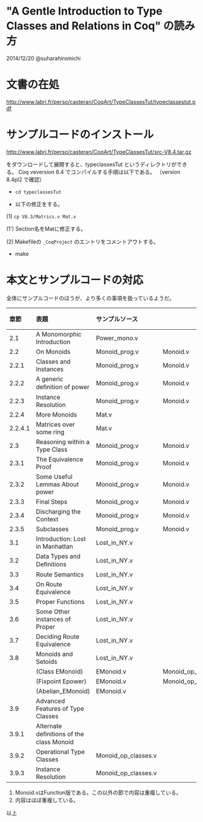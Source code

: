 "A Gentle Introduction to Type Classes and Relations in Coq" の読み方
======

2014/12/20 @suharahiromichi


# 文書の在処

http://www.labri.fr/perso/casteran/CoqArt/TypeClassesTut/typeclassestut.pdf


# サンプルコードのインストール

http://www.labri.fr/perso/casteran/CoqArt/TypeClassesTut/src-V8.4.tar.gz

をダウンロードして展開すると、typeclassesTut というディレクトリができる。
Coq veversion 8.4 でコンパイルする手順は以下である。
（version 8.4pl2 で確認）

- ``cd typeclassesTut``

- 以下の修正をする。

(1) ``cp V8.3/Matrics.v Mat.v``

(1') Section名をMatに修正する。

(2) Makefileの ``_CoqProject`` のエントリをコメントアウトする。

- make



# 本文とサンプルコードの対応

全体にサンプルコードのほうが、より多くの事項を扱っているようだ。

| 章節    | 表題                              |  サンプルソース      |   | 補足  |
|:--------|:---------------------------------|:----------------------|:---------|:------|
| 2.1	  | A Monomorphic Introduction       | Power_mono.v	|               |       |
| 2.2	  | On Monoids	                     | Monoid_prog.v 	| Monoid.v	|       |
| 2.2.1   | Classes and Instances	     | Monoid_prog.v 	| Monoid.v	|       |
| 2.2.2   | A generic deﬁnition of power     | Monoid_prog.v 	| Monoid.v	|       |
| 2.2.3   | Instance Resolution	             | Monoid_prog.v 	| Monoid.v	|       |
| 2.2.4	  | More Monoids	             | Mat.v		| |             |
| 2.2.4.1 | Matrices over some ring	     | Mat.v		| |             |
| 2.3	  | Reasoning within a Type Class    | Monoid_prog.v 	| Monoid.v      |  1.   |
| 2.3.1   | The Equivalence Proof	     | Monoid_prog.v 	| Monoid.v	|       |
| 2.3.2   | Some Useful Lemmas About power   | Monoid_prog.v 	| Monoid.v	|       |
| 2.3.3   | Final Steps	                     | Monoid_prog.v 	| Monoid.v	|       |
| 2.3.4   | Discharging the Context	     | Monoid_prog.v 	| Monoid.v	|       |
| 2.3.5   | Subclasses	                     | Monoid_prog.v 	| Monoid.v	|       |
| 3.1	  | Introduction: Lost in Manhattan  | Lost_in_NY.v 		| |     |
| 3.2	  | Data Types and Deﬁnitions	     | Lost_in_NY.v 		| |     |
| 3.3	  | Route Semantics	             | Lost_in_NY.v 		| |     |
| 3.4	  | On Route Equivalence	     | Lost_in_NY.v 		| |     |
| 3.5	  | Proper Functions	             | Lost_in_NY.v 		| |     |
| 3.6	  | Some Other instances of Proper   | Lost_in_NY.v 		| |     |
| 3.7	  | Deciding Route Equivalence	     | Lost_in_NY.v 		| |     |
| 3.8	  | Monoids and Setoids	             | Lost_in_NY.v 		| |     |
| 	  | (Class EMonoid)	             | EMonoid.v	| Monoid_op_classes.v |2.|
| 	  | (Fixpoint Epower)	             | EMonoid.v	| Monoid_op_classes.v |2.|
| 	  | (Abelian_EMonoid)	             | EMonoid.v	| |	              |
| 3.9	  | Advanced Features of Type Classes           | | |			      |
| 3.9.1   | Alternate deﬁnitions of the class Monoid	| | |		              |
| 3.9.2	  | Operational Type Classes	     | Monoid_op_classes.v | |		      |
| 3.9.3   | Instance Resolution	             | Monoid_op_classes.v | |		      |

1. Monoid.vはFunction版である。この以外の節で内容は重複している。
2. 内容はほぼ重複している。

以上
